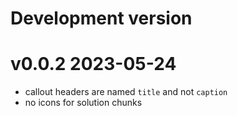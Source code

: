 # Development version

# v0.0.2 2023-05-24

- callout headers are named `title` and not `caption`
- no icons for solution chunks
